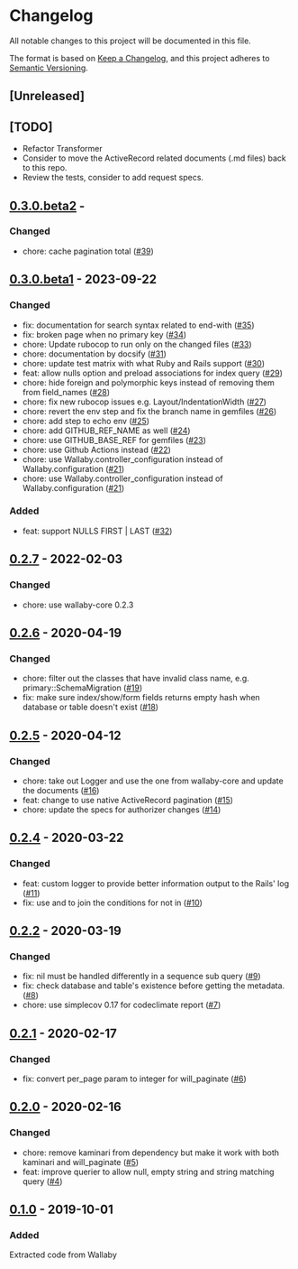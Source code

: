 # Changelog
All notable changes to this project will be documented in this file.

The format is based on [Keep a Changelog](https://keepachangelog.com/en/1.0.0/),
and this project adheres to [Semantic Versioning](https://semver.org/spec/v2.0.0.html).

## [Unreleased]

## [TODO]

- Refactor Transformer
- Consider to move the ActiveRecord related documents (.md files) back to this repo.
- Review the tests, consider to add request specs.

## [0.3.0.beta2](https://github.com/wallaby-rails/wallaby-active_record/releases/tag/0.3.0.beta2) -

### Changed

- chore: cache pagination total ([#39](https://github.com/wallaby-rails/wallaby-active_record/pull/39))

## [0.3.0.beta1](https://github.com/wallaby-rails/wallaby-active_record/releases/tag/0.3.0.beta1) - 2023-09-22

### Changed

- fix: documentation for search syntax related to end-with ([#35](https://github.com/wallaby-rails/wallaby-active_record/pull/35))
- fix: broken page when no primary key ([#34](https://github.com/wallaby-rails/wallaby-active_record/pull/34))
- chore: Update rubocop to run only on the changed files ([#33](https://github.com/wallaby-rails/wallaby-active_record/pull/33))
- chore: documentation by docsify ([#31](https://github.com/wallaby-rails/wallaby-active_record/pull/31))
- chore: update test matrix with what Ruby and Rails support ([#30](https://github.com/wallaby-rails/wallaby-active_record/pull/30))
- feat: allow nulls option and preload associations for index query ([#29](https://github.com/wallaby-rails/wallaby-active_record/pull/29))
- chore: hide foreign and polymorphic keys instead of removing them from field_names ([#28](https://github.com/wallaby-rails/wallaby-active_record/pull/28))
- chore: fix new rubocop issues e.g. Layout/IndentationWidth ([#27](https://github.com/wallaby-rails/wallaby-active_record/pull/27))
- chore: revert the env step and fix the branch name in gemfiles ([#26](https://github.com/wallaby-rails/wallaby-active_record/pull/26))
- chore: add step to echo env ([#25](https://github.com/wallaby-rails/wallaby-active_record/pull/25))
- chore: add GITHUB_REF_NAME as well ([#24](https://github.com/wallaby-rails/wallaby-active_record/pull/24))
- chore: use GITHUB_BASE_REF for gemfiles ([#23](https://github.com/wallaby-rails/wallaby-active_record/pull/23))
- chore: use Github Actions instead ([#22](https://github.com/wallaby-rails/wallaby-active_record/pull/22))
- chore: use Wallaby.controller_configuration instead of Wallaby.configuration ([#21](https://github.com/wallaby-rails/wallaby-active_record/pull/21))
- chore: use Wallaby.controller_configuration instead of Wallaby.configuration ([#21](https://github.com/wallaby-rails/wallaby-active_record/pull/21))

### Added

- feat: support NULLS FIRST | LAST ([#32](https://github.com/wallaby-rails/wallaby-active_record/pull/32))

## [0.2.7](https://github.com/wallaby-rails/wallaby-active_record/releases/tag/0.2.7) - 2022-02-03

### Changed

- chore: use wallaby-core 0.2.3

## [0.2.6](https://github.com/wallaby-rails/wallaby-active_record/releases/tag/0.2.6) - 2020-04-19

### Changed

- chore: filter out the classes that have invalid class name, e.g. primary::SchemaMigration ([#19](https://github.com/wallaby-rails/wallaby-active_record/pull/19))
- fix: make sure index/show/form fields returns empty hash when database or table doesn't exist ([#18](https://github.com/wallaby-rails/wallaby-active_record/pull/18))

## [0.2.5](https://github.com/wallaby-rails/wallaby-active_record/releases/tag/0.2.5) - 2020-04-12

### Changed

- chore: take out Logger and use the one from wallaby-core and update the documents ([#16](https://github.com/wallaby-rails/wallaby-active_record/pull/16))
- feat: change to use native ActiveRecord pagination ([#15](https://github.com/wallaby-rails/wallaby-active_record/pull/15))
- chore: update the specs for authorizer changes ([#14](https://github.com/wallaby-rails/wallaby-active_record/pull/14))

## [0.2.4](https://github.com/wallaby-rails/wallaby-active_record/releases/tag/0.2.4) - 2020-03-22

### Changed

- feat: custom logger to provide better information output to the Rails' log ([#11](https://github.com/wallaby-rails/wallaby-active_record/pull/11))
- fix: use and to join the conditions for not in ([#10](https://github.com/wallaby-rails/wallaby-active_record/pull/10))

## [0.2.2](https://github.com/wallaby-rails/wallaby-active_record/releases/tag/0.2.2) - 2020-03-19

### Changed

- fix: nil must be handled differently in a sequence sub query ([#9](https://github.com/wallaby-rails/wallaby-active_record/pull/9))
- fix: check database and table's existence before getting the metadata. ([#8](https://github.com/wallaby-rails/wallaby-active_record/pull/8))
- chore: use simplecov 0.17 for codeclimate report ([#7](https://github.com/wallaby-rails/wallaby-active_record/pull/7))

## [0.2.1](https://github.com/wallaby-rails/wallaby-active_record/releases/tag/0.2.1) - 2020-02-17

### Changed

- fix: convert per_page param to integer for will_paginate ([#6](https://github.com/wallaby-rails/wallaby-active_record/pull/6))

## [0.2.0](https://github.com/wallaby-rails/wallaby-active_record/releases/tag/0.2.0) - 2020-02-16

### Changed

- chore: remove kaminari from dependency but make it work with both kaminari and will_paginate ([#5](https://github.com/wallaby-rails/wallaby-active_record/pull/5))
- feat: improve querier to allow null, empty string and string matching query ([#4](https://github.com/wallaby-rails/wallaby-active_record/pull/4))

## [0.1.0](https://github.com/wallaby-rails/wallaby-active_record/releases/tag/0.1.0) - 2019-10-01

### Added
Extracted code from Wallaby
